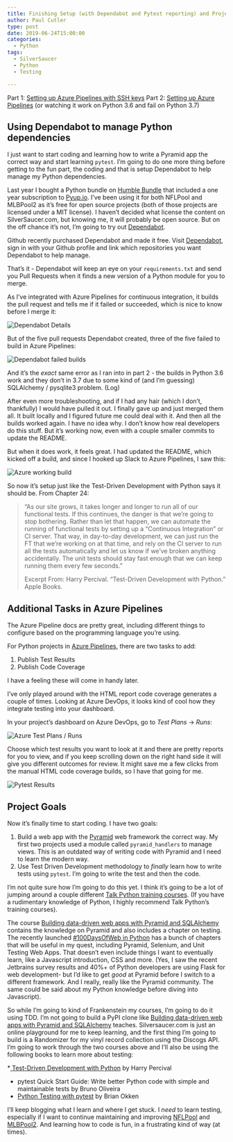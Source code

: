 ```yaml
---
title: Finishing Setup (with Dependabot and Pytest reporting) and Project Goals - Part 3
author: Paul Cutler
type: post
date: 2019-06-24T15:00:00
categories:
  - Python
tags:
  - SilverSaucer
  - Python
  - Testing

---
```


Part 1: [Setting up Azure Pipelines with SSH keys](https://paulcutler.org/blog/learning-pytest-using-continuous-integration-with-azure-pipelines-or-ssh-key-hell-part-1/)
Part 2: [Setting up Azure Pipelines](https://paulcutler.org/blog/setting-up-azure-pipelines-part-2/) (or watching it work on Python 3.6 and fail on Python 3.7)

## Using Dependabot to manage Python dependencies

I just want to start coding and learning how to write a Pyramid app the correct way and start learning `pytest`.  I’m going to do one more thing before getting to the fun part, the coding and that is setup Dependabot to help manage my Python dependencies.

Last year I bought a Python bundle on [Humble Bundle](https://humblebundle.com) that included a one year subscription to [Pyup.io](https://pyup.io).  I’ve been using it for both NFLPool and MLBPool2 as it’s free for open source projects (both of those projects are licensed under a MIT license).  I haven’t decided what license the content on SilverSaucer.com, but knowing me, it will probably be open source.  But on the off chance it’s not, I’m going to try out [Dependabot](https://dependabot.com/).

Github recently purchased Dependabot and made it free.  Visit [Dependabot](https://dependabot.com/), sign in with your Github profile and link which repositories you want Dependabot to help manage.

That’s it - Dependabot will keep an eye on your `requirements.txt` and send you Pull Requests when it finds a new version of a Python module for you to merge.

As I’ve integrated with Azure Pipelines for continuous integration, it builds the pull request and tells me if it failed or succeeded, which is nice to know before I merge it:

![Dependabot Details](/images/20190624/dependabot-merge-details.png)

But of the five pull requests Dependabot created, three of the five failed to build in Azure Pipelines:

![Dependabot failed builds](/images/20190624/dependabot-ci-failed.png)

And it’s the *exact* same error as I ran into in part 2 - the builds in Python 3.6 work and they don’t in 3.7 due to some kind of (and I’m guessing) SQLAlchemy / pysqlite3 problem.  (Log)

After even more troubleshooting, and if I had any hair (which I don’t, thankfully) I would have pulled it out.  I finally gave up and just merged them all.  It built locally and I figured future me could deal with it.  And then all the builds worked again.  I have no idea why.  I don’t know how real developers do this stuff.  But it’s working now, even with a couple smaller commits to update the README.

But when it does work, it feels great.  I had updated the README, which kicked off a build, and since I hooked up Slack to Azure Pipelines, I saw this:

![Azure working build](/images/20190624/azure-build-worked.png)

So now it’s setup just like the Test-Driven Development with Python says it should be.  From Chapter 24:

> “As our site grows, it takes longer and longer to run all of our functional tests. If this continues, the danger is that we’re going to stop bothering.
> Rather than let that happen, we can automate the running of functional tests by setting up a “Continuous Integration” or CI server. That way, in day-to-day development, we can just run the FT that we’re working on at that time, and rely on the CI server to run all the tests automatically and let us know if we’ve broken anything accidentally. The unit tests should stay fast enough that we can keep running them every few seconds.”
> 
> Excerpt From: Harry Percival. “Test-Driven Development with Python.” Apple Books. 

## Additional Tasks in Azure Pipelines

The Azure Pipeline docs are pretty great, including different things to configure based on the programming language you’re using.

For Python projects in [Azure Pipelines](https://docs.microsoft.com/en-us/azure/devops/pipelines/languages/python?view=azure-devops), there are two tasks to add:
1. Publish Test Results
2. Publish Code Coverage

I have a feeling these will come in handy later.

I’ve only played around with the HTML report code coverage generates a couple of times.  Looking at Azure DevOps, it looks kind of cool how they integrate testing into your dashboard.

In your project’s dashboard on Azure DevOps, go to *Test Plans* -\> *Runs*:  

![Azure Test Plans / Runs](/images/20190624/azure-test-runs.png)

Choose which test results you want to look at it and there are pretty reports for you to view, and if you keep scrolling down on the right hand side it will give you different outcomes for review.  It might save me a few clicks from the manual HTML code coverage builds, so I have that going for me.

![Pytest Results](/images/20190624/pytest-results.png)

## Project Goals

Now it’s finally time to start coding.  I have two goals:

1. Build a web app with the [Pyramid](https://trypyramid.com) web framework the correct way.   My first two projects used a module called `pyramid_handlers` to manage views.  This is an outdated way of writing code with Pyramid and I need to learn the modern way.
2. Use Test Driven Development methodology to *finally* learn how to write tests using `pytest`.  I’m going to write the test and then the code.

I’m not quite sure how I’m going to do this yet.  I think it’s going to be a lot of jumping around a couple different [Talk Python training courses](https://training.talkpython.fm).  (If you have a rudimentary knowledge of Python, I highly recommend Talk Python’s training courses). 

The course [Building data-driven web apps with Pyramid and SQLAlchemy]([https://training.talkpython.fm/courses/details/building-data-driven-web-applications-in-python-with-pyramid-sqlalchemy-and-bootstrap]) contains the knowledge on Pyramid and also includes a chapter on testing.  The recently launched [\#100DaysOfWeb in Python](https://training.talkpython.fm/courses/details/100-days-of-web-in-python) has a bunch of chapters that will be useful in my quest, including Pyramid, Selenium, and Unit Testing Web Apps.  That doesn’t even include things I want to eventually learn, like a Javascript introduction, CSS and more.  (Yes, I saw the recent Jetbrains survey results and 40%+ of Python developers are using Flask for web development- but I’d like to get *good* at Pyramid before I switch to a different framework.  And I really, really like the Pyramid community.  The same could be said about my Python knowledge before diving into Javascript).

So while I’m going to kind of Frankenstein my courses, I’m going to do it using TDD.  I’m not going to build a PyPI clone like [Building data-driven web apps with Pyramid and SQLAlchemy]([https://training.talkpython.fm/courses/details/building-data-driven-web-applications-in-python-with-pyramid-sqlalchemy-and-bootstrap]) teaches.  Silversaucer.com is just an online playground for me to keep learning, and the first thing I’m going to build is a Randomizer for my vinyl record collection using the Discogs API.  I’m going to work through the two courses above and I’ll also be using the following books to learn more about testing:

*[ Test-Driven Development with Python](https://www.obeythetestinggoat.com/) by Harry Percival
* pytest Quick Start Guide: Write better Python code with simple and maintainable tests by Bruno Oliveira
* [Python Testing with pytest](https://pragprog.com/book/bopytest/python-testing-with-pytest) by Brian Okken

I’ll keep blogging what I learn and where I get stuck.   I *need* to learn testing, especially if I want to continue maintaining and improving [NFLPool](https://nflpool.xyz) and [MLBPool2](https://mlbpool2.com).  And learning how to code is fun, in a frustrating kind of way (at times).  


